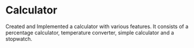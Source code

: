 # Calculator

Created and Implemented a calculator with various features. 
It consists of a percentage calculator, temperature converter, simple calculator and a stopwatch.
